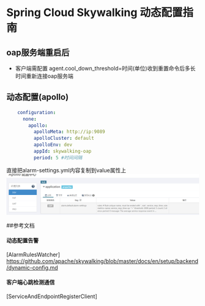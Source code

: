 # Spring Cloud Skywalking 动态配置指南

## oap服务端重启后
* 客户端需配置 agent.cool_down_threshold=时间(单位)收到重置命令后多长时间重新连接oap服务端


## 动态配置(apollo)
```yaml
    configuration:
      none:
        apollo:
          apolloMeta: http://ip:9089
          apolloCluster: default
          apolloEnv: dev
          appId: skywalking-oap
          period: 5 #时间间隔
```
直接把alarm-settings.yml内容复制到value属性上
![配置指南](doc/image/oap_apollo_config.jpg)


##参考文档

#### 动态配置告警
[AlarmRulesWatcher]
https://github.com/apache/skywalking/blob/master/docs/en/setup/backend/dynamic-config.md

#### 客户端心跳检测通信
[ServiceAndEndpointRegisterClient] 




